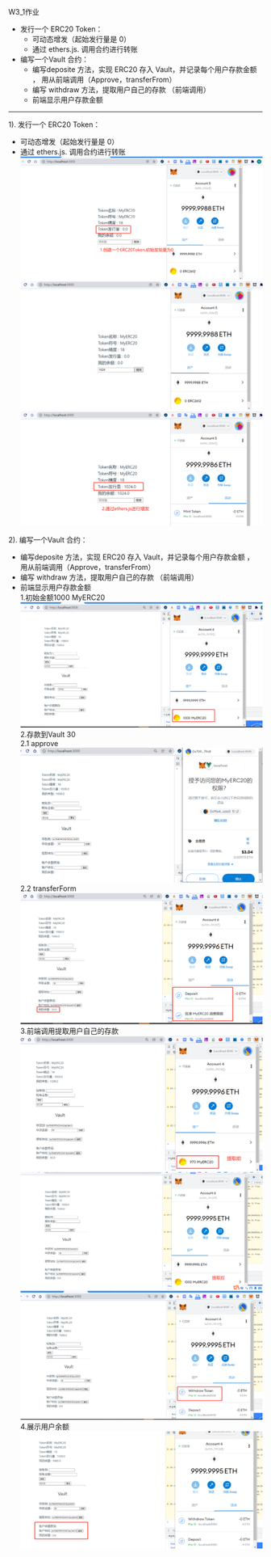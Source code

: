 W3_1作业
* 发⾏⼀个 ERC20 Token： 
  * 可动态增发（起始发⾏量是 0） 
  * 通过 ethers.js. 调⽤合约进⾏转账
* 编写⼀个Vault 合约：
  * 编写deposite ⽅法，实现 ERC20 存⼊ Vault，并记录每个⽤户存款⾦额 ， ⽤从前端调⽤（Approve，transferFrom） 
  * 编写 withdraw ⽅法，提取⽤户⾃⼰的存款 （前端调⽤）
  * 前端显示⽤户存款⾦额

---
1). 发⾏⼀个 ERC20 Token： 
  * 可动态增发（起始发⾏量是 0） 
  * 通过 ethers.js. 调⽤合约进⾏转账
![](2022-03-12-23-54-03.png)
![](2022-03-12-23-55-15.png)
![](2022-03-12-23-57-42.png)

2). 编写⼀个Vault 合约：
  * 编写deposite ⽅法，实现 ERC20 存⼊ Vault，并记录每个⽤户存款⾦额 ， ⽤从前端调⽤（Approve，transferFrom） 
  * 编写 withdraw ⽅法，提取⽤户⾃⼰的存款 （前端调⽤）
  * 前端显示⽤户存款⾦额  
  1.初始金额1000 MyERC20
  ![](2022-03-13-09-26-25.png)  
  2.存款到Vault 30  
  2.1 approve  
  ![](2022-03-13-09-28-26.png)  
  2.2 transferForm    
  ![](2022-03-13-09-31-14.png)  
  3.前端调用提取⽤户⾃⼰的存款   
  ![](2022-03-13-09-32-43.png)
  ![](2022-03-13-09-33-43.png)
  ![](2022-03-13-09-34-19.png)  
  4.展示用户余额
  ![](2022-03-13-09-34-54.png)